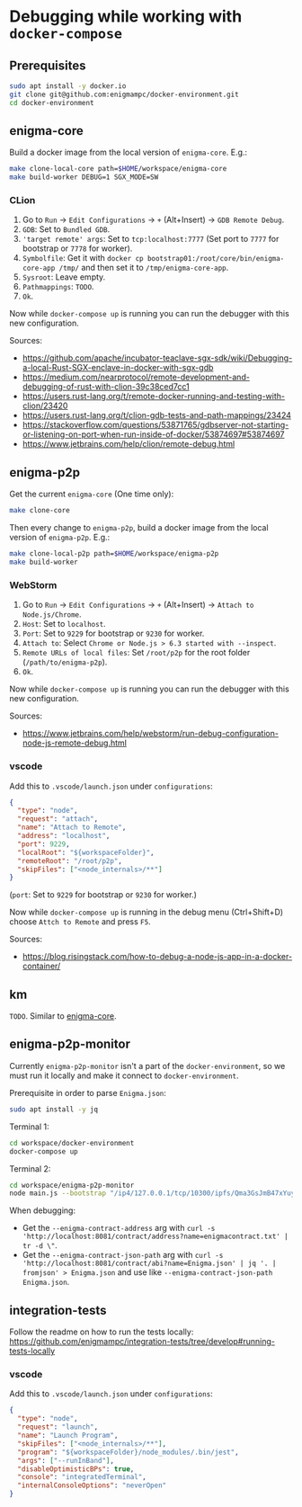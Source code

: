 # Debugging while working with `docker-compose`

## Prerequisites

```bash
sudo apt install -y docker.io
git clone git@github.com:enigmampc/docker-environment.git
cd docker-environment
```

## enigma-core

Build a docker image from the local version of `enigma-core`. E.g.:

```bash
make clone-local-core path=$HOME/workspace/enigma-core
make build-worker DEBUG=1 SGX_MODE=SW
```

### CLion

1. Go to `Run` -> `Edit Configurations` -> `+` (Alt+Insert) -> `GDB Remote Debug`.
2. `GDB`: Set to `Bundled GDB`.
3. `'target remote' args`: Set to `tcp:localhost:7777` (Set port to `7777` for bootstrap or `7778` for worker).
4. `Symbolfile`: Get it with `docker cp bootstrap01:/root/core/bin/enigma-core-app /tmp/` and then set it to `/tmp/enigma-core-app`.
5. `Sysroot`: Leave empty.
6. `Pathmappings`: `TODO`.
7. `Ok`.

Now while `docker-compose up` is running you can run the debugger with this new configuration.

Sources:

- https://github.com/apache/incubator-teaclave-sgx-sdk/wiki/Debugging-a-local-Rust-SGX-enclave-in-docker-with-sgx-gdb
- https://medium.com/nearprotocol/remote-development-and-debugging-of-rust-with-clion-39c38ced7cc1
- https://users.rust-lang.org/t/remote-docker-running-and-testing-with-clion/23420
- https://users.rust-lang.org/t/clion-gdb-tests-and-path-mappings/23424
- https://stackoverflow.com/questions/53871765/gdbserver-not-starting-or-listening-on-port-when-run-inside-of-docker/53874697#53874697
- https://www.jetbrains.com/help/clion/remote-debug.html

## enigma-p2p

Get the current `enigma-core` (One time only):

```bash
make clone-core
```

Then every change to `enigma-p2p`, build a docker image from the local version of `enigma-p2p`. E.g.:

```bash
make clone-local-p2p path=$HOME/workspace/enigma-p2p
make build-worker
```

### WebStorm

1. Go to `Run` -> `Edit Configurations` -> `+` (Alt+Insert) -> `Attach to Node.js/Chrome`.
2. `Host`: Set to `localhost`.
3. `Port`: Set to `9229` for bootstrap or `9230` for worker.
4. `Attach to`: Select `Chrome or Node.js > 6.3 started with --inspect`.
5. `Remote URLs of local files`: Set `/root/p2p` for the root folder (`/path/to/enigma-p2p`).
6. `Ok`.

Now while `docker-compose up` is running you can run the debugger with this new configuration.

Sources:

- https://www.jetbrains.com/help/webstorm/run-debug-configuration-node-js-remote-debug.html

### vscode

Add this to `.vscode/launch.json` under `configurations`:

```json
{
  "type": "node",
  "request": "attach",
  "name": "Attach to Remote",
  "address": "localhost",
  "port": 9229,
  "localRoot": "${workspaceFolder}",
  "remoteRoot": "/root/p2p",
  "skipFiles": ["<node_internals>/**"]
}
```

(`port`: Set to `9229` for bootstrap or `9230` for worker.)

Now while `docker-compose up` is running in the debug menu (Ctrl+Shift+D) choose `Attch to Remote` and press `F5`.

Sources:

- https://blog.risingstack.com/how-to-debug-a-node-js-app-in-a-docker-container/

## km

`TODO`. Similar to [enigma-core](#enigma-core).

## enigma-p2p-monitor

Currently `enigma-p2p-monitor` isn't a part of the `docker-environment`, so we must run it locally and make it connect to `docker-environment`.

Prerequisite in order to parse `Enigma.json`:

```bash
sudo apt install -y jq
```

Terminal 1:

```bash
cd workspace/docker-environment
docker-compose up
```

Terminal 2:

```bash
cd workspace/enigma-p2p-monitor
node main.js --bootstrap "/ip4/127.0.0.1/tcp/10300/ipfs/Qma3GsJmB47xYuyahPZPSadh1avvxfyYQwk8R3UnFrQ6aP" --enigma-contract-address $(curl -s 'http://localhost:8081/contract/address?name=enigmacontract.txt' | tr -d \") --enigma-contract-json-path <(curl -s 'http://localhost:8081/contract/abi?name=Enigma.json' | jq '. | fromjson')
```

When debugging:

- Get the `--enigma-contract-address` arg with `curl -s 'http://localhost:8081/contract/address?name=enigmacontract.txt' | tr -d \"`.
- Get the `--enigma-contract-json-path` arg with `curl -s 'http://localhost:8081/contract/abi?name=Enigma.json' | jq '. | fromjson' > Enigma.json` and use like `--enigma-contract-json-path Enigma.json`.

## integration-tests

Follow the readme on how to run the tests locally: https://github.com/enigmampc/integration-tests/tree/develop#running-tests-locally

### vscode

Add this to `.vscode/launch.json` under `configurations`:

```json
{
  "type": "node",
  "request": "launch",
  "name": "Launch Program",
  "skipFiles": ["<node_internals>/**"],
  "program": "${workspaceFolder}/node_modules/.bin/jest",
  "args": ["--runInBand"],
  "disableOptimisticBPs": true,
  "console": "integratedTerminal",
  "internalConsoleOptions": "neverOpen"
}
```
